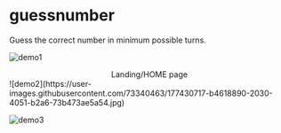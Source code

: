 # guessnumber

Guess the correct number in minimum possible turns.

![demo1](https://user-images.githubusercontent.com/73340463/177430706-336c9c14-ed93-406c-b9fa-4f2b2d3570f5.jpg)
<div style="text-align:center">Landing/HOME page</div>
![demo2](https://user-images.githubusercontent.com/73340463/177430717-b4618890-2030-4051-b2a6-73b473ae5a54.jpg)

![demo3](https://user-images.githubusercontent.com/73340463/177430723-d10a54de-18ba-444b-8527-dd781d36ca54.jpg)
